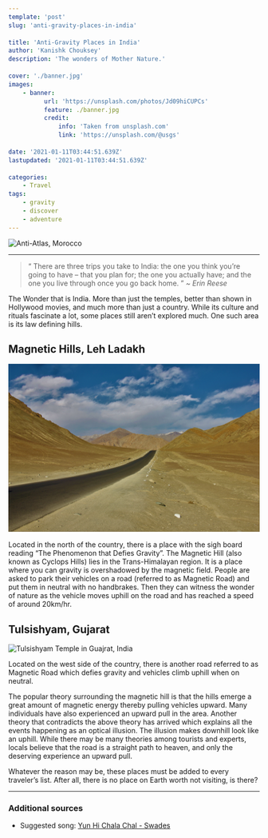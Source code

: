 ```yaml
---
template: 'post'
slug: 'anti-gravity-places-in-india'

title: 'Anti-Gravity Places in India'
author: 'Kanishk Chouksey'
description: 'The wonders of Mother Nature.'

cover: './banner.jpg'
images:
    - banner:
          url: 'https://unsplash.com/photos/Jd09hiCUPCs'
          feature: ./banner.jpg
          credit:
              info: 'Taken from unsplash.com'
              link: 'https://unsplash.com/@usgs'

date: '2021-01-11T03:44:51.639Z'
lastupdated: '2021-01-11T03:44:51.639Z'

categories:
    - Travel
tags:
    - gravity
    - discover
    - adventure
---
```


![Anti-Atlas, Morocco](./banner.jpg)

---

> “ There are three trips you take to India: the one you think you’re going to have – that you plan for; the one you actually have; and the one you live through once you go back home. ”
> _~ Erin Reese_

The Wonder that is India. More than just the temples, better than shown in Hollywood movies, and much more than just a country. While its culture and rituals fascinate a lot, some places still aren’t explored much. One such area is its law defining hills.

## Magnetic Hills, Leh Ladakh

![Magnetic Hill in Ladakh, India](./ladakh.jpg)

<!---
By AKS.9955 - Own work, CC BY-SA 4.0, https://commons.wikimedia.org/w/index.php?curid=54945989
-->

Located in the north of the country, there is a place with the sigh board reading “The Phenomenon that Defies Gravity”. The Magnetic Hill (also known as Cyclops Hills) lies in the Trans-Himalayan region. It is a place where you can gravity is overshadowed by the magnetic field. People are asked to park their vehicles on a road (referred to as Magnetic Road) and put them in neutral with no handbrakes. Then they can witness the wonder of nature as the vehicle moves uphill on the road and has reached a speed of around 20km/hr.

## Tulsishyam, Gujarat

![Tulsishyam Temple in Guajrat, India](./gujarat.jpg)

<!---
By Gazal world - Own work, CC BY-SA 4.0, https://commons.wikimedia.org/w/index.php?curid=52049334
-->

Located on the west side of the country, there is another road referred to as Magnetic Road which defies gravity and vehicles climb uphill when on neutral.

The popular theory surrounding the magnetic hill is that the hills emerge a great amount of magnetic energy thereby pulling vehicles upward. Many individuals have also experienced an upward pull in the area. Another theory that contradicts the above theory has arrived which explains all the events happening as an optical illusion. The illusion makes downhill look like an uphill. While there may be many theories among tourists and experts, locals believe that the road is a straight path to heaven, and only the deserving experience an upward pull.

Whatever the reason may be, these places must be added to every traveler’s list. After all, there is no place on Earth worth not visiting, is there?

---

### Additional sources

-   Suggested song: [Yun Hi Chala Chal - Swades](https://youtu.be/eEeX2QMlSlo)
